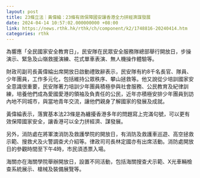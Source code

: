 ```yaml
---
layout: post
title: 23條立法｜黃偉綸：23條有效保障國安讓香港全力拼經濟謀發展
date: 2024-04-14 10:57:02.000000000 +08:00
link: https://news.rthk.hk/rthk/ch/component/k2/1748816-20240414.htm
categories: rthk
---
```


為響應「全民國家安全教育日」，民安隊在民眾安全服務隊總部舉行開放日，步操演示、緊急及山嶺救援演練、花式單車表演、無人機操作體驗等。

財政司副司長黃偉綸出席開放日啟動禮致辭表示，民安隊有約8千名長官、隊員、少年團員，工作多元化，包括維持公眾秩序、攀山拯救等。他又說從少培訓國家安全意識很重要，民安隊著力培訓少年團員積極參與社會服務、公民教育及紀律訓練，培養他們成為愛國愛港的領袖及負責任的公民，近年亦積極安排少年團員到訪內地不同城市，與當地青年交流，讓他們親身了解國家的發展及成就。

黃偉綸表示，落實基本法23條是為纏擾香港多年的問題寫上完滿句號，可以更有效保障國家安全，讓香港可以全力拼經濟、謀發展。

另外，消防處在將軍澳消防及救護學院的開放日，有消防及救護車巡遊、高空拯救示範、搜救犬及火警調查犬介紹等。律政司司長林定國亦有出席活動。消防處開放日的參觀時間至下午4時，市民須憑票入場。

海關亦在海關學院舉辦開放日，設置不同活動，包括海關搜查犬示範、X光車輛檢查系統展示、槍械及裝備展覽等。
